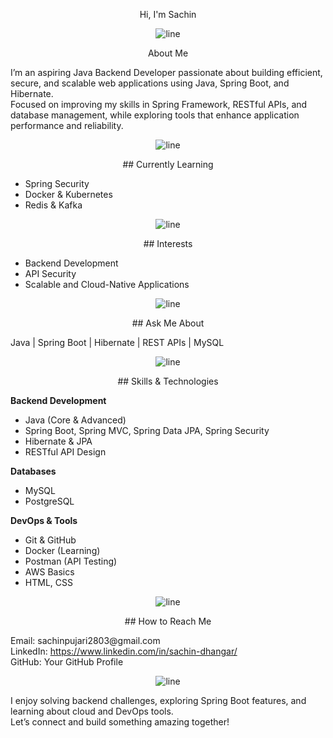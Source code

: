 <p align="center">Hi, I'm Sachin</p>
<p align="center"><img src="https://via.placeholder.com/600x2?text=" alt="line"></p>

<p align="center">About Me</p>
<p>I’m an aspiring Java Backend Developer passionate about building efficient, secure, and scalable web applications using Java, Spring Boot, and Hibernate.<br>
Focused on improving my skills in Spring Framework, RESTful APIs, and database management, while exploring tools that enhance application performance and reliability.</p>

<p align="center"><img src="https://via.placeholder.com/600x2?text=" alt="line"></p>

<p align="center">## Currently Learning</p>
<ul>
<li>Spring Security</li>
<li>Docker & Kubernetes</li>
<li>Redis & Kafka</li>
</ul>

<p align="center"><img src="https://via.placeholder.com/600x2?text=" alt="line"></p>

<p align="center">## Interests</p>
<ul>
<li>Backend Development</li>
<li>API Security</li>
<li>Scalable and Cloud-Native Applications</li>
</ul>

<p align="center"><img src="https://via.placeholder.com/600x2?text=" alt="line"></p>

<p align="center">## Ask Me About</p>
<p>Java | Spring Boot | Hibernate | REST APIs | MySQL</p>

<p align="center"><img src="https://via.placeholder.com/600x2?text=" alt="line"></p>

<p align="center">## Skills & Technologies</p>

<p><b>Backend Development</b></p>
<ul>
<li>Java (Core & Advanced)</li>
<li>Spring Boot, Spring MVC, Spring Data JPA, Spring Security</li>
<li>Hibernate & JPA</li>
<li>RESTful API Design</li>
</ul>

<p><b>Databases</b></p>
<ul>
<li>MySQL</li>
<li>PostgreSQL</li>
</ul>

<p><b>DevOps & Tools</b></p>
<ul>
<li>Git & GitHub</li>
<li>Docker (Learning)</li>
<li>Postman (API Testing)</li>
<li>AWS Basics</li>
<li>HTML, CSS</li>
</ul>

<p align="center"><img src="https://via.placeholder.com/600x2?text=" alt="line"></p>

<p align="center">## How to Reach Me</p>
<p>Email: sachinpujari2803@gmail.com<br>
LinkedIn: <a href="https://www.linkedin.com/in/sachin-dhangar/">https://www.linkedin.com/in/sachin-dhangar/</a><br>
GitHub: Your GitHub Profile</p>

<p align="center"><img src="https://via.placeholder.com/600x2?text=" alt="line"></p>

<p>I enjoy solving backend challenges, exploring Spring Boot features, and learning about cloud and DevOps tools.<br>
Let’s connect and build something amazing together!</p>
